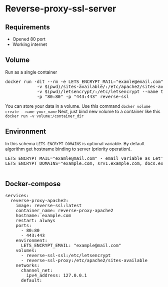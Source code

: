 # Reverse-proxy-ssl-server

<h2>Requirements</h2>
<p>
  <ul>
    <li>Opened 80 port</li>
    <li>Working internet</li>
  </ul>
</p>

<h2>Volume</h2>
<p>Run as a single container</p>

<pre>
docker run -dit --rm -e LETS_ENCRYPT_MAIL="examle@email.com" /
            -v $(pwd)/sites-available/:/etc/apache2/sites-available/ /
            -v $(pwd)/letsencrypt/:/etc/letsencrypt --name test -h host.domain /
            -p "80:80" -p "443:443" reverse-ssl
</pre>

<p>
  You can store your data in a volume. Use this command <code>docker volume create --name your_name</code>
  Next, just bind new volume to a container like this <code>docker run -v volume:/container_dir</code>
</p>

<h2>Environment</h2>
<p>
  In this schema <code>LETS_ENCRYPT_DOMAINS</code> is optional variable. By default algorithm get hostname binding to server (priority operation).
</p>
<pre>
LETS_ENCRYPT_MAIL="examle@mail.com" - email variable as Let's Encrypt Authority registration and recovery contact 
LETS_ENCRYPT_DOMAINS="example.com, srv1.example.com, docs.example.com" - domains variable as list of domains for which need security
                                                                         certificates
</pre>

<h2>Docker-compose</h2>
<pre>
services:
  reverse-proxy-apache2:
    image: reverse-ssl:latest
    container_name: reverse-proxy-apache2
    hostname: example.com
    restart: always
    ports:
      - 80:80
      - 443:443
    environment:
      LETS_ENCRYPT_EMAIL: "example@mail.com"
    volumes:
      - reverse-ssl-ssl:/etc/letsencrypt
      - reverse-ssl-proxy:/etc/apache2/sites-available
    networks:
      channel_net:
        ipv4_address: 127.0.0.1
      default:
</pre>
